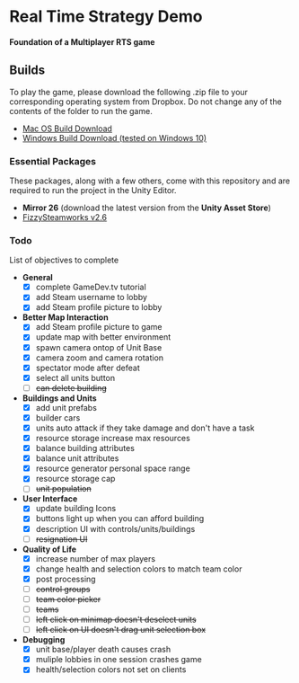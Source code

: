 # Real Time Strategy Demo
#### Foundation of a Multiplayer RTS game

## Builds
To play the game, please download the following .zip file to your corresponding operating system from Dropbox. Do not change any of the contents of the folder to run the game.
- [Mac OS Build Download](https://www.dropbox.com/s/s38w5mp8b4tybsz/macOS.zip?dl=0 "macOS.zip download")
- [Windows Build Download (tested on Windows 10)](https://www.dropbox.com/s/od03xu0ia6dvqow/Windows.zip?dl=0 "Windows.zip download")

### Essential Packages 
These packages, along with a few others, come with this repository and are required to run the project in the Unity Editor.
- <strong>Mirror 26</strong> (download the latest version from the <strong>Unity Asset Store</strong>)
- [FizzySteamworks v2.6](https://github.com/Chykary/FizzySteamworks/releases "FizzySteamworks Steam Transport Repository")
	
### Todo
List of objectives to complete

- <strong>General</strong>
	- [x] complete GameDev.tv tutorial
	- [x] add Steam username to lobby
	- [x] add Steam profile picture to lobby
- <strong>Better Map Interaction</strong>
	- [x] add Steam profile picture to game
	- [x] update map with better environment
	- [x] spawn camera ontop of Unit Base
	- [x] camera zoom and camera rotation
	- [x] spectator mode after defeat
	- [x] select all units button 
	- [ ] ~~can delete building~~
- <strong>Buildings and Units</strong>
	- [x] add unit prefabs
	- [x] builder cars 
	- [x] units auto attack if they take damage and don't have a task
	- [x] resource storage increase max resources
	- [x] balance building attributes
	- [x] balance unit attributes
	- [x] resource generator personal space range
	- [x] resource storage cap
	- [ ] ~~unit population~~
- <strong>User Interface</strong>
	- [x] update building Icons
	- [x] buttons light up when you can afford building	
	- [x] description UI with controls/units/buildings
	- [ ] ~~resignation UI~~
- <strong>Quality of Life</strong>
	- [x] increase number of max players
	- [x] change health and selection colors to match team color
	- [x] post processing 
 	- [ ] ~~control groups~~
	- [ ] ~~team color picker~~
	- [ ] ~~teams~~
	- [ ] ~~left click on minimap doesn't deselect units~~
	- [ ] ~~left click on UI doesn't drag unit selection box~~
- <strong>Debugging</strong>
	- [x] unit base/player death causes crash
	- [x] muliple lobbies in one session crashes game
	- [x] health/selection colors not set on clients